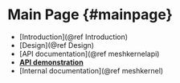 Main Page                         {#mainpage}
============

- [Introduction](@ref Introduction)
- [Design](@ref Design)
- [API documentation](@ref meshkernelapi)
- [**API demonstration**](https://github.com/Deltares/MeshKernel/blob/master/tests/api/ApiTest.cpp)
- [Internal documentation](@ref meshkernel)
